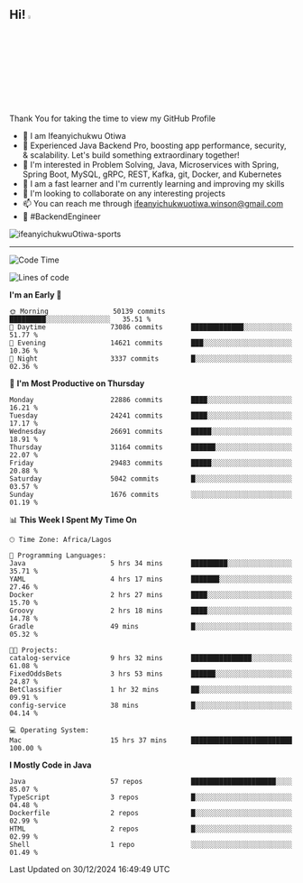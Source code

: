 <!-- BLOG-POST-LIST:START --><!-- BLOG-POST-LIST:END -->

## Hi! <img src="https://media.giphy.com/media/hvRJCLFzcasrR4ia7z/giphy.gif" width="4%"> 

Thank You for taking the time to view my GitHub Profile

- 👋 I am Ifeanyichukwu Otiwa
- 🚀 Experienced Java Backend Pro, boosting app performance, security, & scalability. Let's build something extraordinary together!
- 👀 I'm interested in Problem Solving, Java, Microservices with Spring, Spring Boot, MySQL, gRPC, REST, Kafka, git, Docker, and Kubernetes
- 🌱 I am a fast learner and I'm currently learning and improving my skills
- 💞️ I'm looking to collaborate on any interesting projects
- 📫 You can reach me through ifeanyichukwuotiwa.winson@gmail.com
- 🚀 #BackendEngineer

<p align="left" marginTop="10px"> <img src="https://komarev.com/ghpvc/?username=ifeanyichukwuOtiwa-sports&label=Profile%20views&color=0e75b6&style=for-the-badge" alt="ifeanyichukwuOtiwa-sports" /> </p>

***

<!--START_SECTION:waka-->
![Code Time](http://img.shields.io/badge/Code%20Time-3%2C264%20hrs%2032%20mins-blue)

![Lines of code](https://img.shields.io/badge/From%20Hello%20World%20I%27ve%20Written-34.7%20million%20lines%20of%20code-blue)

**I'm an Early 🐤** 

```text
🌞 Morning                50139 commits       █████████░░░░░░░░░░░░░░░░   35.51 % 
🌆 Daytime                73086 commits       █████████████░░░░░░░░░░░░   51.77 % 
🌃 Evening                14621 commits       ███░░░░░░░░░░░░░░░░░░░░░░   10.36 % 
🌙 Night                  3337 commits        █░░░░░░░░░░░░░░░░░░░░░░░░   02.36 % 
```
📅 **I'm Most Productive on Thursday** 

```text
Monday                   22886 commits       ████░░░░░░░░░░░░░░░░░░░░░   16.21 % 
Tuesday                  24241 commits       ████░░░░░░░░░░░░░░░░░░░░░   17.17 % 
Wednesday                26691 commits       █████░░░░░░░░░░░░░░░░░░░░   18.91 % 
Thursday                 31164 commits       ██████░░░░░░░░░░░░░░░░░░░   22.07 % 
Friday                   29483 commits       █████░░░░░░░░░░░░░░░░░░░░   20.88 % 
Saturday                 5042 commits        █░░░░░░░░░░░░░░░░░░░░░░░░   03.57 % 
Sunday                   1676 commits        ░░░░░░░░░░░░░░░░░░░░░░░░░   01.19 % 
```


📊 **This Week I Spent My Time On** 

```text
🕑︎ Time Zone: Africa/Lagos

💬 Programming Languages: 
Java                     5 hrs 34 mins       █████████░░░░░░░░░░░░░░░░   35.71 % 
YAML                     4 hrs 17 mins       ███████░░░░░░░░░░░░░░░░░░   27.46 % 
Docker                   2 hrs 27 mins       ████░░░░░░░░░░░░░░░░░░░░░   15.70 % 
Groovy                   2 hrs 18 mins       ████░░░░░░░░░░░░░░░░░░░░░   14.78 % 
Gradle                   49 mins             █░░░░░░░░░░░░░░░░░░░░░░░░   05.32 % 

🐱‍💻 Projects: 
catalog-service          9 hrs 32 mins       ███████████████░░░░░░░░░░   61.08 % 
FixedOddsBets            3 hrs 53 mins       ██████░░░░░░░░░░░░░░░░░░░   24.87 % 
BetClassifier            1 hr 32 mins        ██░░░░░░░░░░░░░░░░░░░░░░░   09.91 % 
config-service           38 mins             █░░░░░░░░░░░░░░░░░░░░░░░░   04.14 % 

💻 Operating System: 
Mac                      15 hrs 37 mins      █████████████████████████   100.00 % 
```

**I Mostly Code in Java** 

```text
Java                     57 repos            █████████████████████░░░░   85.07 % 
TypeScript               3 repos             █░░░░░░░░░░░░░░░░░░░░░░░░   04.48 % 
Dockerfile               2 repos             █░░░░░░░░░░░░░░░░░░░░░░░░   02.99 % 
HTML                     2 repos             █░░░░░░░░░░░░░░░░░░░░░░░░   02.99 % 
Shell                    1 repo              ░░░░░░░░░░░░░░░░░░░░░░░░░   01.49 % 
```




 Last Updated on 30/12/2024 16:49:49 UTC
<!--END_SECTION:waka-->

<!--
<p align="center">
![trophy](https://github-profile-trophy.vercel.app/?username=ifeanyichukwuOtiwa-sports&theme=onedark) (https://github.com/ryo-ma/github-profile-trophy)
</p>
-->

<!---
ifeanyi-otiwa/ifeanyi-otiwa is a ✨ special ✨ repository because its `README.md` (this file) appears on your GitHub profile.
You can click the Preview link to take a look at your changes.
--->
